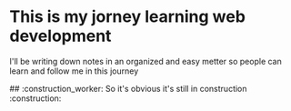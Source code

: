 <h1> This is my jorney learning web development </h1>
<p> I'll be writing down notes in an organized and easy metter so people can learn and follow me in this journey</p>
## :construction_worker: So it's obvious it's still in construction :construction:
